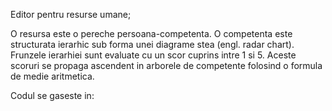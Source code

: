 Editor pentru resurse umane;

O resursa este o pereche persoana-competenta. O competenta este structurata ierarhic sub forma unei diagrame stea (engl. radar chart). Frunzele ierarhiei sunt evaluate cu un scor cuprins intre 1 si 5. Aceste scoruri se propaga ascendent in arborele de competente folosind o formula de medie aritmetica.

Codul se gaseste in:

